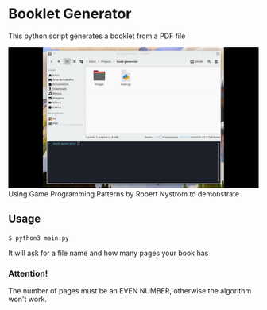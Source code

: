# Booklet Generator
This python script generates a booklet from a PDF file

![demo](demo.gif)  
Using Game Programming Patterns by Robert Nystrom to demonstrate

## Usage
```
$ python3 main.py
```

It will ask for a file name and how many pages your book has

### Attention!
The number of pages must be an EVEN NUMBER, otherwise the algorithm won't work.
